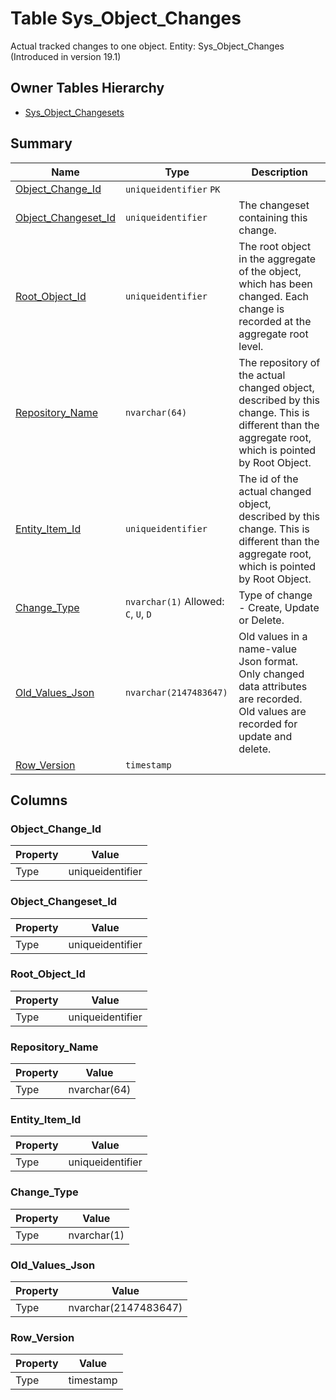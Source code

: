 # Table Sys_Object_Changes

Actual tracked changes to one object. Entity: Sys_Object_Changes (Introduced in version 19.1)

## Owner Tables Hierarchy

* [Sys_Object_Changesets](Sys_Object_Changesets.md)

## Summary

| Name | Type | Description |
| - | - | --- |
|[Object_Change_Id](#object_change_id)|`uniqueidentifier` `PK`||
|[Object_Changeset_Id](#object_changeset_id)|`uniqueidentifier` |The changeset containing this change.|
|[Root_Object_Id](#root_object_id)|`uniqueidentifier` |The root object in the aggregate of the object, which has been changed. Each change is recorded at the aggregate root level.|
|[Repository_Name](#repository_name)|`nvarchar(64)` |The repository of the actual changed object, described by this change. This is different than the aggregate root, which is pointed by Root Object.|
|[Entity_Item_Id](#entity_item_id)|`uniqueidentifier` |The id of the actual changed object, described by this change. This is different than the aggregate root, which is pointed by Root Object.|
|[Change_Type](#change_type)|`nvarchar(1)` Allowed: `C`, `U`, `D`|Type of change - Create, Update or Delete.|
|[Old_Values_Json](#old_values_json)|`nvarchar(2147483647)` |Old values in a name-value Json format. Only changed data attributes are recorded. Old values are recorded for update and delete.|
|[Row_Version](#row_version)|`timestamp` ||

## Columns

### Object_Change_Id

| Property | Value |
| - | - |
|Type|uniqueidentifier|

### Object_Changeset_Id

| Property | Value |
| - | - |
|Type|uniqueidentifier|

### Root_Object_Id

| Property | Value |
| - | - |
|Type|uniqueidentifier|

### Repository_Name

| Property | Value |
| - | - |
|Type|nvarchar(64)|

### Entity_Item_Id

| Property | Value |
| - | - |
|Type|uniqueidentifier|

### Change_Type

| Property | Value |
| - | - |
|Type|nvarchar(1)|

### Old_Values_Json

| Property | Value |
| - | - |
|Type|nvarchar(2147483647)|

### Row_Version

| Property | Value |
| - | - |
|Type|timestamp|


